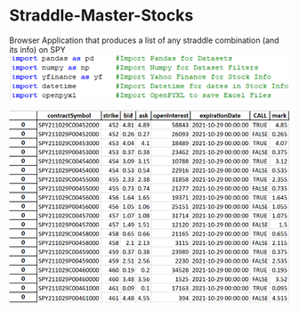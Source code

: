 # Straddle-Master-Stocks
Browser Application that produces a list of any straddle combination (and its info) on SPY
![2](https://github.com/Connor9994/Straddle-Master-Stocks/blob/main/Photos/2.png)

![1](https://github.com/Connor9994/Straddle-Master-Stocks/blob/main/Photos/1.png)
